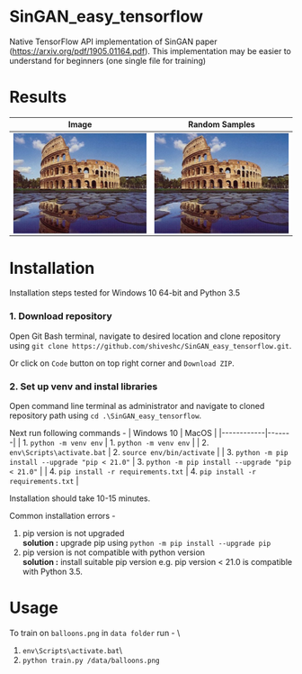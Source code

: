 # SinGAN_easy_tensorflow
Native TensorFlow API implementation of SinGAN paper (https://arxiv.org/pdf/1905.01164.pdf). This implementation may be easier to understand for beginners (one single file for training)

# Results
| Image | Random Samples |
|------------|-------|
| <img src = "data/colusseum.png" width=100% align="center"> | <img src = "data/colusseum.png" width=100% align="center"> |

# Installation
Installation steps tested for Windows 10 64-bit and Python 3.5

### 1. Download repository
Open Git Bash terminal, navigate to desired location and clone repository using `git clone https://github.com/shiveshc/SinGAN_easy_tensorflow.git`.

Or click on `Code` button on top right corner and `Download ZIP`.

### 2. Set up venv and instal libraries
Open command line terminal as administrator and navigate to cloned repository path using `cd .\SinGAN_easy_tensorflow`.

Next run following commands - 
| Windows 10 | MacOS |
|------------|-------|
| 1. `python -m venv env` | 1. `python -m venv env` |
| 2. `env\Scripts\activate.bat` | 2. `source env/bin/activate` |
| 3. `python -m pip install --upgrade "pip < 21.0"` | 3. `python -m pip install --upgrade "pip < 21.0"` |
| 4. `pip install -r requirements.txt` | 4. `pip install -r requirements.txt` |

Installation should take 10-15 minutes.

Common installation errors -
1. pip version is not upgraded\
    __solution :__ upgrade pip using `python -m pip install --upgrade pip`
2. pip version is not compatible with python version\
    __solution :__ install suitable pip version e.g. pip version < 21.0 is compatible with Python 3.5.


# Usage
To train on `balloons.png` in `data folder` run - \
1. `env\Scripts\activate.bat`\
2. `python train.py /data/balloons.png`
